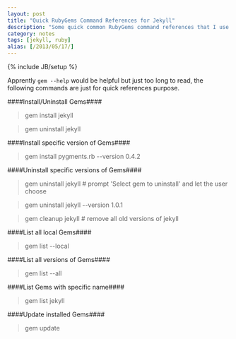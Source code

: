 ```yaml
---
layout: post
title: "Quick RubyGems Command References for Jekyll"
description: "Some quick common RubyGems command references that I use for maintaining my Jekyll site 'yizeng.me'."
category: notes
tags: [jekyll, ruby]
alias: [/2013/05/17/]
---
```

{% include JB/setup %}

Apprently `gem --help` would be helpful but just too long to read, the following commands are just for quick references purpose.

####Install/Uninstall Gems####

> gem install jekyll

> gem uninstall jekyll

####Install specific version of Gems####

> gem install pygments.rb --version 0.4.2

####Uninstall specific versions of Gems####

> gem uninstall jekyll # prompt 'Select gem to uninstall' and let the user choose

> gem uninstall jekyll --version 1.0.1

> gem cleanup jekyll # remove all old versions of jekyll

####List all local Gems####

> gem list --local

####List all versions of Gems####

> gem list --all

####List Gems with specific name####

> gem list jekyll

####Update installed Gems####

> gem update
